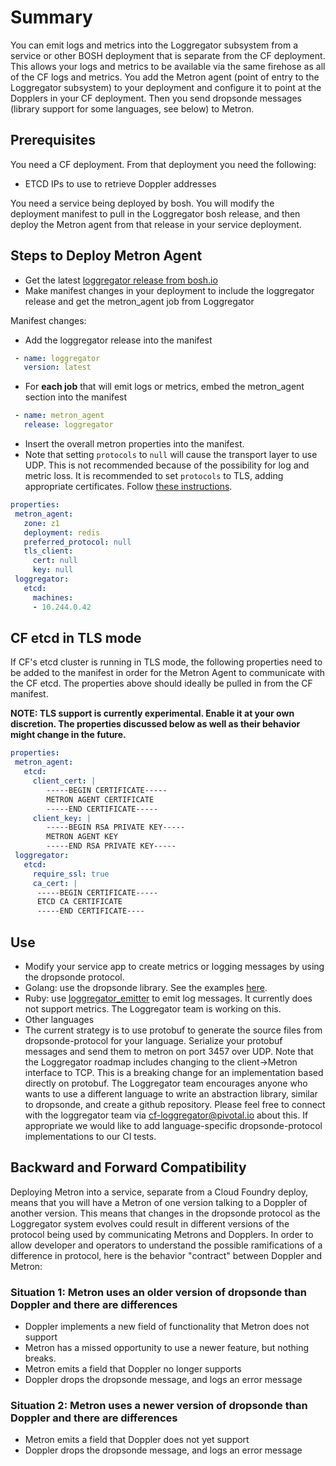 # Summary

You can emit logs and metrics into the Loggregator subsystem from a service or other BOSH deployment that is separate from the CF deployment. This allows your logs and metrics to be available via the same firehose as all of the CF logs and metrics. You add the Metron agent (point of entry to the Loggregator subsystem) to your deployment and configure it to point at the Dopplers in your CF deployment. Then you send dropsonde messages (library support for some languages, see below) to Metron.

## Prerequisites

You need a CF deployment. From that deployment you need the following:
- ETCD IPs to use to retrieve Doppler addresses

You need a service being deployed by bosh. You will modify the deployment manifest to pull in the Loggregator bosh release,
and then deploy the Metron agent from that release in your service deployment.

## Steps to Deploy Metron Agent

- Get the latest [loggregator release from bosh.io](http://bosh.io/releases/github.com/cloudfoundry/loggregator)
- Make manifest changes in your deployment to include the loggregator release and get the metron_agent job from Loggregator

Manifest changes:
- Add the loggregator release into the manifest
```yaml
 - name: loggregator
   version: latest
```

- For **each job** that will emit logs or metrics, embed the metron_agent section into the manifest

```yaml
 - name: metron_agent
   release: loggregator
```

- Insert the overall metron properties into the manifest.
 - Note that setting ```protocols``` to ```null``` will cause the transport layer to use UDP.
 This is not recommended because of the possibility for log and metric loss. It is recommended to
 set ```protocols``` to TLS, adding appropriate certificates. Follow [these instructions](https://github.com/cloudfoundry/loggregator#enabling-tls-between-metron-and-doppler).

```yaml
properties:
 metron_agent:
   zone: z1
   deployment: redis
   preferred_protocol: null
   tls_client:
     cert: null
     key: null
 loggregator:
   etcd:
     machines:
     - 10.244.0.42

```

## CF etcd in TLS mode
If CF's etcd cluster is running in TLS mode, the following properties need to be added to the manifest in order for the Metron Agent to communicate with the CF etcd. The properties above should ideally be pulled in from the CF manifest.

**NOTE: TLS support is currently experimental. Enable it at your own discretion. The properties discussed below as well as their behavior might change in the future.**

```yaml
properties:
 metron_agent:
   etcd:
     client_cert: |
        -----BEGIN CERTIFICATE-----
        METRON AGENT CERTIFICATE
        -----END CERTIFICATE-----
     client_key: |
        -----BEGIN RSA PRIVATE KEY-----
        METRON AGENT KEY
        -----END RSA PRIVATE KEY-----
 loggregator:
   etcd:
     require_ssl: true
     ca_cert: |
      -----BEGIN CERTIFICATE-----
      ETCD CA CERTIFICATE
      -----END CERTIFICATE----
```

## Use

- Modify your service app to create metrics or logging messages by using the dropsonde protocol.
 - Golang: use the dropsonde library. See the examples [here](https://github.com/cloudfoundry/dropsonde).
 - Ruby: use [loggregator_emitter](https://github.com/cloudfoundry/loggregator_emitter) to emit log messages. It
 currently does not support metrics. The Loggregator team is working on this.
 - Other languages
  - The current strategy is to use protobuf to generate the source files from dropsonde-protocol for your language.
  Serialize your protobuf messages and send them to metron on port 3457 over UDP. Note that the Loggregator roadmap
  includes changing to the client->Metron interface to TCP. This is a breaking change for an implementation based
  directly on protobuf. The Loggregator team encourages anyone who wants to use a different language to write an
  abstraction library, similar to dropsonde, and create a github repository. Please feel free to connect with the loggregator
  team via cf-loggregator@pivotal.io about this. If appropriate we would like to add language-specific dropsonde-protocol implementations
  to our CI tests.

## Backward and Forward Compatibility

Deploying Metron into a service, separate from a Cloud Foundry deploy, means that you will have a Metron of one version talking to a Doppler of another version. This means that changes in the dropsonde protocol as the Loggregator system evolves could result in different versions of the protocol being used by communicating Metrons and Dopplers. In order to allow developer and operators to understand the possible ramifications of a difference in protocol, here is the behavior "contract" between Doppler and Metron:

### Situation 1: Metron uses an older version of dropsonde than Doppler and there are differences

- Doppler implements a new field of functionality that Metron does not support
 - Metron has a missed opportunity to use a newer feature, but nothing breaks.
- Metron emits a field that Doppler no longer supports
 - Doppler drops the dropsonde message, and logs an error message

### Situation 2: Metron uses a newer version of dropsonde than Doppler and there are differences

- Metron emits a field that Doppler does not yet support
 - Doppler drops the dropsonde message, and logs an error message

